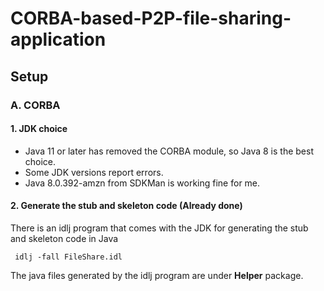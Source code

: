 # CORBA-based-P2P-file-sharing-application

## Setup

### A. CORBA

#### 1. JDK choice
- Java 11 or later has removed the CORBA module, so Java 8 is the best choice.
- Some JDK versions report errors.
- Java 8.0.392-amzn from SDKMan is working fine for me.

#### 2. Generate the stub and skeleton code (Already done)
There is an idlj program that comes with the JDK for generating the stub and skeleton code in Java
```shell
 idlj -fall FileShare.idl
```
The java files generated by the idlj program are under **Helper** package.